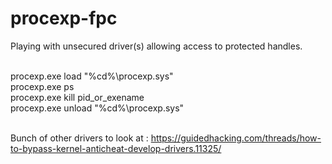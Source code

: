 # procexp-fpc
Playing with unsecured driver(s) allowing access to protected handles.</br></br>

procexp.exe load "%cd%\procexp.sys"</br>
procexp.exe ps</br>
procexp.exe kill pid_or_exename</br>
procexp.exe unload "%cd%\procexp.sys"</br>
</br>

Bunch of other drivers to look at : https://guidedhacking.com/threads/how-to-bypass-kernel-anticheat-develop-drivers.11325/ </br>

